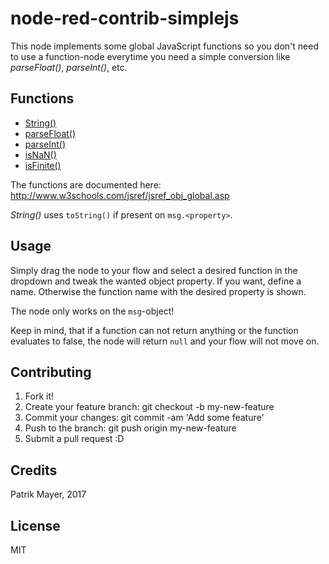 node-red-contrib-simplejs
=
This node implements some global JavaScript functions so you don't 
need to use a function-node everytime you need a simple conversion like 
_parseFloat()_, _parseInt()_, etc.

Functions
-
* [String()](http://www.w3schools.com/jsref/jsref_string.asp)
* [parseFloat()](http://www.w3schools.com/jsref/jsref_parsefloat.asp)
* [parseInt()](http://www.w3schools.com/jsref/jsref_parseint.asp)
* [isNaN()](http://www.w3schools.com/jsref/jsref_isnan.asp)
* [isFinite()](http://www.w3schools.com/jsref/jsref_isfinite.asp)

The functions are documented here: http://www.w3schools.com/jsref/jsref_obj_global.asp

_String()_ uses `toString()` if present on `msg.<property>`.

Usage
-
Simply drag the node to your flow and select a desired function
in the dropdown and tweak the wanted object property. If you want, define a name. 
Otherwise the function name with the desired property is shown.

The node only works on the `msg`-object!

Keep in mind, that if a function can not return anything or the 
function evaluates to false, the node will return `null` and your
flow will not move on.

Contributing
-

1. Fork it!
2. Create your feature branch: git checkout -b my-new-feature
3. Commit your changes: git commit -am 'Add some feature'
4. Push to the branch: git push origin my-new-feature
5. Submit a pull request :D

Credits
-
Patrik Mayer, 2017

License
-
MIT
